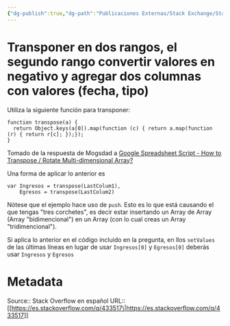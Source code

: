 ```yaml
---
{"dg-publish":true,"dg-path":"Publicaciones Externas/Stack Exchange/Stack Overflow en español/es.stackoverflow.com-433517.md","permalink":"/publicaciones-externas/stack-exchange/stack-overflow-en-espanol/es-stackoverflow-com-433517/","title":"Transponer en dos rangos, el segundo rango convertir valores en negativo y agregar dos columnas con valores (fecha, tipo)","hide":true,"noteIcon":"default","created":"2024-04-03T12:49:10.417-06:00","updated":"2024-04-05T16:43:57.148-06:00"}
---
```


# Transponer en dos rangos, el segundo rango convertir valores en negativo y agregar dos columnas con valores (fecha, tipo)

Utiliza la siguiente función para transponer:

```
function transpose(a) {
  return Object.keys(a[0]).map(function (c) { return a.map(function (r) { return r[c]; });});
}
```

Tomado de la respuesta de Mogsdad a [Google Spreadsheet Script - How to Transpose / Rotate Multi-dimensional Array?](https://stackoverflow.com/q/16621470/1595451)

Una forma de aplicar lo anterior es

```
var Ingresos = transpose(LastColum1),
    Egresos = transpose(LastColum2) 
```

Nótese que el ejemplo hace uso de `push`. Esto es lo que está causando el que tengas "tres corchetes", es decir estar insertando un Array de Array (Array "bidimencional") en un Array (con lo cual creas un Array "tridimencional").

Si aplica lo anterior en el código incluido en la pregunta, en llos `setValues` de las últimas líneas  en lugar de usar `Ingresos[0]` y `Egresos[0]` deberás usar `Ingresos` y `Egresos`

# Metadata
Source:: Stack Overflow en español
URL:: [[https://es.stackoverflow.com/q/433517\|https://es.stackoverflow.com/q/433517]]

